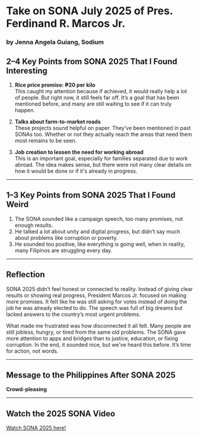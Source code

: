 # Take on SONA July 2025 of Pres. Ferdinand R. Marcos Jr.
### by Jenna Angela Guiang, Sodium

## 2–4 Key Points from SONA 2025 That I Found Interesting

1. **Rice price promise: ₱20 per kilo**  
  This caught my attention because if achieved, it would really help a lot of people. But right now, it still feels far off. It’s a goal that has been mentioned before, and many are still waiting to see if it can truly happen.

2. **Talks about farm-to-market roads**  
  These projects sound helpful on paper. They’ve been mentioned in past SONAs too. Whether or not they actually reach the areas that need them most remains to be seen.

3. **Job creation to lessen the need for working abroad**  
  This is an important goal, especially for families separated due to work abroad. The idea makes sense, but there were not many clear details on how it would be done or if it's already in progress.

---

## 1–3 Key Points from SONA 2025 That I Found Weird

1. The SONA sounded like a campaign speech, too many promises, not enough results.  
2. He talked a lot about unity and digital progress, but didn’t say much about problems like corruption or poverty.  
3. He sounded too positive, like everything is going well, when in reality, many Filipinos are struggling every day.  

---

## Reflection

SONA 2025 didn’t feel honest or connected to reality. Instead of giving clear results or showing real progress, President Marcos Jr. focused on making more promises. It felt like he was still asking for votes instead of doing the job he was already elected to do. The speech was full of big dreams but lacked answers to the country’s most urgent problems.

What made me frustrated was how disconnected it all felt. Many people are still jobless, hungry, or tired from the same old problems. The SONA gave more attention to apps and bridges than to justice, education, or fixing corruption. In the end, it sounded nice, but we’ve heard this before. It’s time for action, not words.

---

## Message to the Philippines After SONA 2025
**Crowd-pleasing**

---

## Watch the 2025 SONA Video

[Watch SONA 2025 here!](https://www.youtube.com/watch?v=AzoVnp66KqQ)
